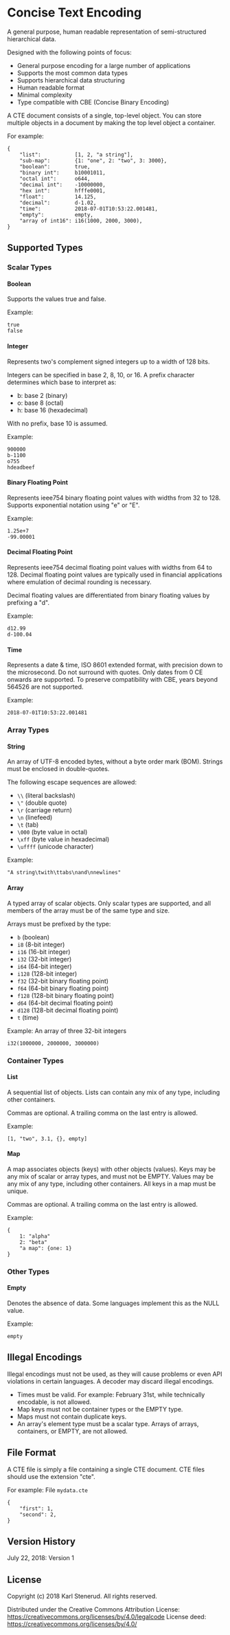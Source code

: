 Concise Text Encoding
=====================

A general purpose, human readable representation of semi-structured hierarchical data.

Designed with the following points of focus:

  * General purpose encoding for a large number of applications
  * Supports the most common data types
  * Supports hierarchical data structuring
  * Human readable format
  * Minimal complexity
  * Type compatible with CBE (Concise Binary Encoding)


A CTE document consists of a single, top-level object. You can store multiple objects in a document by making the top level object a container.

For example:

    {
        "list":           [1, 2, "a string"],
        "sub-map":        {1: "one", 2: "two", 3: 3000},
        "boolean":        true,
        "binary int":     b10001011,
        "octal int":      o644,
        "decimal int":    -10000000,
        "hex int":        hfffe0001,
        "float":          14.125,
        "decimal":        d-1.02,
        "time":           2018-07-01T10:53:22.001481,
        "empty":          empty,
        "array of int16": i16(1000, 2000, 3000),
    }



Supported Types
---------------

### Scalar Types

#### Boolean

Supports the values true and false.

Example:

    true
    false


#### Integer

Represents two's complement signed integers up to a width of 128 bits.

Integers can be specified in base 2, 8, 10, or 16. A prefix character determines which base to interpret as:

  * b: base 2 (binary)
  * o: base 8 (octal)
  * h: base 16 (hexadecimal)

With no prefix, base 10 is assumed.

Example:

    900000
    b-1100
    o755
    hdeadbeef


#### Binary Floating Point

Represents ieee754 binary floating point values with widths from 32 to 128. Supports exponential notation using "e" or "E".

Example:

    1.25e+7
    -99.00001


#### Decimal Floating Point

Represents ieee754 decimal floating point values with widths from 64 to 128. Decimal floating point values are typically used in financial applications where emulation of decimal rounding is necessary.

Decimal floating values are differentiated from binary floating values by prefixing a "d".

Example:

    d12.99
    d-100.04


#### Time

Represents a date & time, ISO 8601 extended format, with precision down to the microsecond. Do not surround with quotes. Only dates from 0 CE onwards are supported. To preserve compatibility with CBE, years beyond 564526 are not supported.

Example:

    2018-07-01T10:53:22.001481



### Array Types

#### String

An array of UTF-8 encoded bytes, without a byte order mark (BOM). Strings must be enclosed in double-quotes.

The following escape sequences are allowed:

  * `\\`      (literal backslash)
  * `\"`      (double quote)
  * `\r`      (carriage return)
  * `\n`      (linefeed)
  * `\t`      (tab)
  * `\000`    (byte value in octal)
  * `\xff`    (byte value in hexadecimal)
  * `\uffff`  (unicode character)

Example:

    "A string\twith\ttabs\nand\nnewlines"


#### Array

A typed array of scalar objects. Only scalar types are supported, and all members of the array must be of the same type and size.

Arrays must be prefixed by the type:

  * `b`     (boolean)
  * `i8`    (8-bit integer)
  * `i16`   (16-bit integer)
  * `i32`   (32-bit integer)
  * `i64`   (64-bit integer)
  * `i128`  (128-bit integer)
  * `f32`   (32-bit binary floating point)
  * `f64`   (64-bit binary floating point)
  * `f128`  (128-bit binary floating point)
  * `d64`   (64-bit decimal floating point)
  * `d128`  (128-bit decimal floating point)
  * `t`     (time)

Example: An array of three 32-bit integers

    i32(1000000, 2000000, 3000000)



### Container Types

#### List

A sequential list of objects. Lists can contain any mix of any type, including other containers.

Commas are optional. A trailing comma on the last entry is allowed.

Example:

    [1, "two", 3.1, {}, empty]


#### Map

A map associates objects (keys) with other objects (values). Keys may be any mix of scalar or array types, and must not be EMPTY. Values may be any mix of any type, including other containers. All keys in a map must be unique.

Commas are optional. A trailing comma on the last entry is allowed.

Example:

    {
        1: "alpha"
        2: "beta"
        "a map": {one: 1}
    }



### Other Types

#### Empty

Denotes the absence of data. Some languages implement this as the NULL value.

Example:

    empty



Illegal Encodings
-----------------

Illegal encodings must not be used, as they will cause problems or even API violations in certain languages. A decoder may discard illegal encodings.

  * Times must be valid. For example: February 31st, while technically encodable, is not allowed.
  * Map keys must not be container types or the EMPTY type.
  * Maps must not contain duplicate keys.
  * An array's element type must be a scalar type. Arrays of arrays, containers, or EMPTY, are not allowed.



File Format
-----------

A CTE file is simply a file containing a single CTE document. CTE files should use the extension "cte".

For example: File `mydata.cte`

    {
        "first": 1,
        "second": 2,
    }



Version History
---------------

July 22, 2018: Version 1



License
-------

Copyright (c) 2018 Karl Stenerud. All rights reserved.

Distributed under the Creative Commons Attribution License: https://creativecommons.org/licenses/by/4.0/legalcode
License deed: https://creativecommons.org/licenses/by/4.0/
